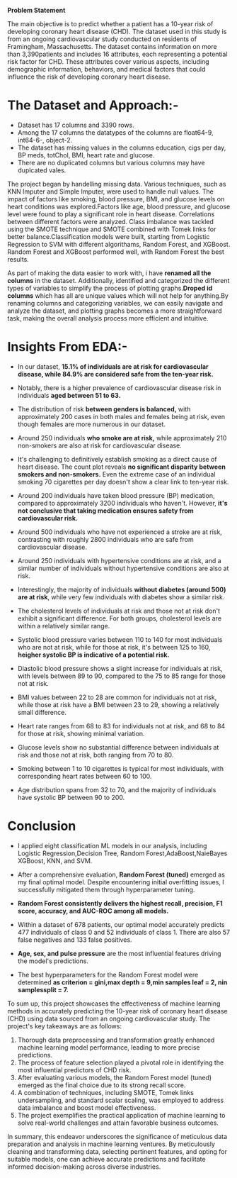 **Problem Statement**

The main objective is to predict whether a patient has a 10-year risk of developing coronary heart disease (CHD). The dataset used in this study is from an ongoing cardiovascular study conducted on residents of Framingham, Massachusetts.  The dataset contains information on more than 3,390patients and includes 16 attributes, each representing a potential risk factor for CHD. These attributes cover various aspects, including demographic information, behaviors, and medical factors that could influence the risk of developing coronary heart disease.


# **The Dataset and Approach:-**
- Dataset has 17 columns and 3390 rows.
- Among the 17 columns the datatypes of the columns are float64-9, int64-6-, object-2.
- The dataset has missing values in the columns education, cigs per day, BP meds, totChol, BMI, heart rate and glucose.
- There are no duplicated columns but various columns may have duplcated vales.

The project began by handelling missing data. Various techniques, such as KNN Imputer and Simple Imputer, were used to handle null values. The impact of factors like smoking, blood pressure, BMI, and glucose levels on heart conditions was explored.Factors like age, blood pressure, and glucose level were found to play a significant role in heart disease. Correlations between different factors were analyzed. Class imbalance was tackled using the SMOTE technique and SMOTE combined with Tomek links for better balance.Classification models were built, starting from Logistic Regression to SVM with different algorithams, Random Forest, and XGBoost. Random Forest and XGBoost performed well, with Random Forest the best results.

As part of making the data easier to work with, i have **renamed all the columns** in the dataset. Additionally, identified and categorized the different types of variables to simplify the process of plotting graphs.**Droped id columns** which has all are unique values which will not help for anything.By renaming columns and categorizing variables, we can easily navigate and analyze the dataset, and plotting graphs becomes a more straightforward task, making the overall analysis process more efficient and intuitive.

# **Insights From EDA:-**

* In our dataset, **15.1% of individuals are at risk for cardiovascular disease, while 84.9% are considered safe from the ten-year risk.**

* Notably, there is a higher prevalence of cardiovascular disease risk in individuals **aged between 51 to 63.**

* The distribution of risk **between genders is balanced,** with approximately 200 cases in both males and females being at risk, even though females are more numerous in our dataset.

* Around 250 individuals **who smoke are at risk,** while approximately 210 non-smokers are also at risk for cardiovascular disease.

* It's challenging to definitively establish smoking as a direct cause of heart disease. The count plot reveals **no significant disparity between smokers and non-smokers.** Even the extreme case of an individual smoking 70 cigarettes per day doesn't show a clear link to ten-year risk.

* Around 200 individuals have taken blood pressure (BP) medication, compared to approximately 3200 individuals who haven't. However, **it's not conclusive that taking medication ensures safety from cardiovascular risk.**

* Around 500 individuals who have not experienced a stroke are at risk, contrasting with roughly 2800 individuals who are safe from cardiovascular disease.

* Around 250 individuals with hypertensive conditions are at risk, and a similar number of individuals without hypertensive conditions are also at risk.

* Interestingly, the majority of individuals **without diabetes (around 500) are at risk**, while very few individuals with diabetes show a similar risk.

* The cholesterol levels of individuals at risk and those not at risk don't exhibit a significant difference. For both groups, cholesterol levels are within a relatively similar range.

* Systolic blood pressure varies between 110 to 140 for most individuals who are not at risk, while for those at risk, it's between 125 to 160, **heigher systolic BP is indicative of a potential risk.**

* Diastolic blood pressure shows a slight increase for individuals at risk, with levels between 89 to 90, compared to the 75 to 85 range for those not at risk.

* BMI values between 22 to 28 are common for individuals not at risk, while those at risk have a BMI between 23 to 29, showing a relatively small difference.

* Heart rate ranges from 68 to 83 for individuals not at risk, and 68 to 84 for those at risk, showing minimal variation.

* Glucose levels show no substantial difference between individuals at risk and those not at risk, both ranging from 70 to 80.

* Smoking between 1 to 10 cigarettes is typical for most individuals, with corresponding heart rates between 60 to 100.

* Age distribution spans from 32 to 70, and the majority of individuals have systolic BP between 90 to 200.

# **Conclusion**

* I applied eight classification ML models in our analysis, including Logistic Regression,Decision Tree, Random Forest,AdaBoost,NaieBayes XGBoost, KNN, and SVM.

* After a comprehensive evaluation, **Random Forest (tuned)** emerged as my final optimal model. Despite encountering initial overfitting issues, I successfully mitigated them through hyperparameter tuning.

* **Random Forest consistently delivers the highest recall, precision, F1 score, accuracy, and AUC-ROC among all models.**

* Within a dataset of 678 patients, our optimal model accurately predicts 477 individuals of class 0 and 52 individuals of class 1. There are also 57 false negatives and 133 false positives.

* **Age, sex, and pulse pressure** are the most influential features driving the model's predictions.

* The best hyperparameters for the Random Forest model were determined **as criterion = gini,max depth = 9,min samples leaf = 2, nin samplessplit = 7.**


To sum up, this project showcases the effectiveness of machine learning methods in accurately predicting the 10-year risk of coronary heart disease (CHD) using data sourced from an ongoing cardiovascular study. The project's key takeaways are as follows:

1. Thorough data preprocessing and transformation greatly enhanced machine learning model performance, leading to more precise predictions.
2. The process of feature selection played a pivotal role in identifying the most influential predictors of CHD risk.
3. After evaluating various models, the Random Forest model (tuned) emerged as the final choice due to its strong recall score.
4. A combination of techniques, including SMOTE, Tomek links undersampling, and standard scalar scaling, was employed to address data imbalance and boost model effectiveness.
5. The project exemplifies the practical application of machine learning to solve real-world challenges and attain favorable business outcomes.

In summary, this endeavor underscores the significance of meticulous data preparation and analysis in machine learning ventures. By meticulously cleaning and transforming data, selecting pertinent features, and opting for suitable models, one can achieve accurate predictions and facilitate informed decision-making across diverse industries.

